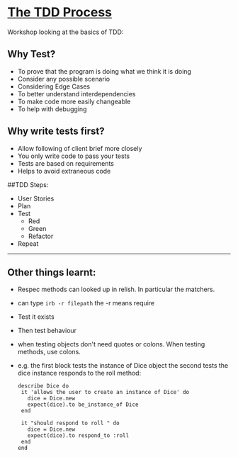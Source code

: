 # [The TDD Process](https://github.com/makersacademy/skills-workshops/blob/master/week-1/TDD_process.md)

Workshop looking at the basics of TDD:

## Why Test?

* To prove that the program is doing what we think it is doing
* Consider any possible scenario
* Considering Edge Cases
* To better understand interdependencies
* To make code more easily changeable
* To help with debugging

## Why write tests first?

* Allow following of client brief more closely
* You only write code to pass your tests
* Tests are based on requirements
* Helps to avoid extraneous code

##TDD Steps:

* User Stories
* Plan
* Test
    * Red
    * Green
    * Refactor
* Repeat

---

## Other things learnt:

* Respec methods can looked up in relish. In particular the matchers.
* can type `irb -r filepath` the -r means require
* Test it exists
* Then test behaviour
* when testing objects don't need quotes or colons. When testing methods, use colons.
* e.g. the first block tests the instance of Dice object the second tests the dice instance responds to the roll method:

      describe Dice do
       it 'allows the user to create an instance of Dice' do
         dice = Dice.new
         expect(dice).to be_instance_of Dice
       end

       it "should respond to roll " do
         dice = Dice.new
         expect(dice).to respond_to :roll
       end
      end
